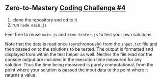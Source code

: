 ## Zero-to-Mastery [Coding Challenge #4](https://www.udemy.com/the-complete-web-developer-in-2018/learn/v4/announcements?ids=1459320)

1. clone the repository and cd to it
2. run `node main.js`

Feel free to reuse `main.js` and `time-tester.js` to test your own solutions.

Note that the data is read once (synchronously) from the `input.txt` file and then passed on to the solutions to be tested. The output is formatted and displayed from within the test helper as well. Neither the file read nor the console output are included in the execution time measured for any solution. Thus the time being measured is purely computational, from the point where your solution is passed the input data to the point where it returns a value.
